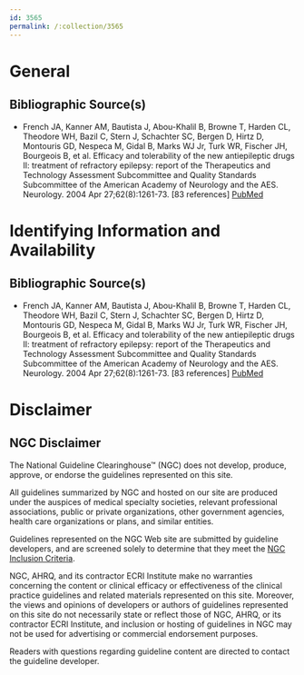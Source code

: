 ```yaml
---
id: 3565
permalink: /:collection/3565
---
```


# General

## Bibliographic Source(s)

- French JA, Kanner AM, Bautista J, Abou-Khalil B, Browne T, Harden CL, Theodore WH, Bazil C, Stern J, Schachter SC, Bergen D, Hirtz D, Montouris GD, Nespeca M, Gidal B, Marks WJ Jr, Turk WR, Fischer JH, Bourgeois B, et al. Efficacy and tolerability of the new antiepileptic drugs II: treatment of refractory epilepsy: report of the Therapeutics and Technology Assessment Subcommittee and Quality Standards Subcommittee of the American Academy of Neurology and the AES. Neurology. 2004 Apr 27;62(8):1261-73. [83 references] [ PubMed ](http://www.ncbi.nlm.nih.gov/entrez/query.fcgi?cmd=Retrieve&db=pubmed&dopt=Abstract&list_uids=15111660)

# Identifying Information and Availability

## Bibliographic Source(s)

- French JA, Kanner AM, Bautista J, Abou-Khalil B, Browne T, Harden CL, Theodore WH, Bazil C, Stern J, Schachter SC, Bergen D, Hirtz D, Montouris GD, Nespeca M, Gidal B, Marks WJ Jr, Turk WR, Fischer JH, Bourgeois B, et al. Efficacy and tolerability of the new antiepileptic drugs II: treatment of refractory epilepsy: report of the Therapeutics and Technology Assessment Subcommittee and Quality Standards Subcommittee of the American Academy of Neurology and the AES. Neurology. 2004 Apr 27;62(8):1261-73. [83 references] [ PubMed ](http://www.ncbi.nlm.nih.gov/entrez/query.fcgi?cmd=Retrieve&db=pubmed&dopt=Abstract&list_uids=15111660)

# Disclaimer

## NGC Disclaimer

The National Guideline Clearinghouse™ (NGC) does not develop, produce, approve, or endorse the guidelines represented on this site.

All guidelines summarized by NGC and hosted on our site are produced under the auspices of medical specialty societies, relevant professional associations, public or private organizations, other government agencies, health care organizations or plans, and similar entities.

Guidelines represented on the NGC Web site are submitted by guideline developers, and are screened solely to determine that they meet the [NGC Inclusion Criteria](/help-and-about/summaries/inclusion-criteria).

NGC, AHRQ, and its contractor ECRI Institute make no warranties concerning the content or clinical efficacy or effectiveness of the clinical practice guidelines and related materials represented on this site. Moreover, the views and opinions of developers or authors of guidelines represented on this site do not necessarily state or reflect those of NGC, AHRQ, or its contractor ECRI Institute, and inclusion or hosting of guidelines in NGC may not be used for advertising or commercial endorsement purposes.

Readers with questions regarding guideline content are directed to contact the guideline developer.

